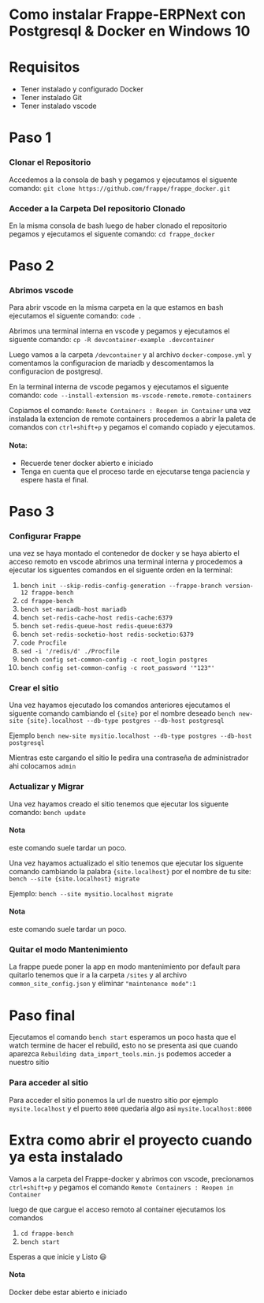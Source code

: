 # Como instalar Frappe-ERPNext con Postgresql & Docker en Windows 10 

# Requisitos
- Tener instalado y configurado Docker
- Tener instalado Git
- Tener instalado vscode

# Paso 1

### Clonar el Repositorio

Accedemos a la consola de bash y pegamos y ejecutamos el siguente comando: `git clone https://github.com/frappe/frappe_docker.git`

### Acceder a la Carpeta Del repositorio Clonado
En la misma consola de bash luego de haber clonado el repositorio pegamos y ejecutamos el siguente comando: `cd frappe_docker`

# Paso 2

### Abrimos vscode
Para abrir vscode en la misma carpeta en la que estamos en bash ejecutamos el siguente comando: `code .`

Abrimos una terminal interna en vscode y pegamos y ejecutamos el siguente comando: `cp -R devcontainer-example .devcontainer`

Luego vamos a la carpeta `/devcontainer` y al archivo `docker-compose.yml` y comentamos la configuracion de mariadb 
y descomentamos la configuracion de postgresql.

En la terminal interna de vscode pegamos y ejecutamos el siguente comando: `code --install-extension ms-vscode-remote.remote-containers`

Copiamos el comando: `Remote Containers : Reopen in Container`
una vez instalada la extencion de remote containers procedemos a abrir la paleta de comandos con `ctrl+shift+p` y pegamos el comando copiado
y ejecutamos.

#### Nota: 
* Recuerde tener docker abierto e iniciado
* Tenga en cuenta que el proceso tarde en ejecutarse tenga paciencia y espere hasta el final.
# Paso 3

### Configurar Frappe
una vez se haya montado el contenedor de docker y se haya abierto el acceso remoto en vscode
abrimos una terminal interna y procedemos a ejecutar los siguentes comandos en el siguente orden en la terminal:

1. `bench init --skip-redis-config-generation --frappe-branch version-12 frappe-bench`
2. `cd frappe-bench`
3. `bench set-mariadb-host mariadb`
4. `bench set-redis-cache-host redis-cache:6379`
5. `bench set-redis-queue-host redis-queue:6379`
6. `bench set-redis-socketio-host redis-socketio:6379`
7. `code Procfile`
8. `sed -i '/redis/d' ./Procfile`
9. `bench config set-common-config -c root_login postgres`
10. `bench config set-common-config -c root_password '"123"'`

### Crear el sitio
Una vez hayamos ejecutado los comandos anteriores ejecutamos el siguente comando cambiando el `{site}` por el nombre deseado
`bench new-site {site}.localhost --db-type postgres --db-host postgresql`

Ejemplo
`bench new-site mysitio.localhost --db-type postgres --db-host postgresql`

Mientras este cargando el sitio le pedira una contraseña de administrador
ahi colocamos `admin`

### Actualizar y Migrar
Una vez hayamos creado el sitio tenemos que ejecutar los siguente comando: `bench update`

#### Nota 
este comando suele tardar un poco.

Una vez hayamos actualizado el sitio tenemos que ejecutar los siguente comando cambiando la palabra 
`{site.localhost}` por el nombre de tu site: `bench --site {site.localhost} migrate`

Ejemplo:
`bench --site mysitio.localhost migrate`

#### Nota 
este comando suele tardar un poco.

### Quitar el modo Mantenimiento
La frappe puede poner la app en modo mantenimiento por default para quitarlo tenemos que ir a la carpeta `/sites` 
y al archivo `common_site_config.json` y eliminar `"maintenance mode":1`

# Paso final
Ejecutamos el comando `bench start` esperamos un poco hasta que el watch termine de hacer el rebuild, esto no se presenta asi que cuando aparezca 
`Rebuilding data_import_tools.min.js` podemos acceder a nuestro sitio

### Para acceder al sitio
Para acceder el sitio ponemos la url de nuestro sitio por ejemplo `mysite.localhost` y el puerto `8000`
quedaria algo asi `mysite.localhost:8000`



# Extra como abrir el proyecto cuando ya esta instalado

Vamos a la carpeta del Frappe-docker y abrimos con vscode, precionamos `ctrl+shift+p` y pegamos el comando `Remote Containers : Reopen in Container`

luego de que cargue el acceso remoto al container ejecutamos los comandos
1. `cd frappe-bench`
2. `bench start`

Esperas a que inicie y Listo :smiley:

#### Nota
Docker debe estar abierto e iniciado
